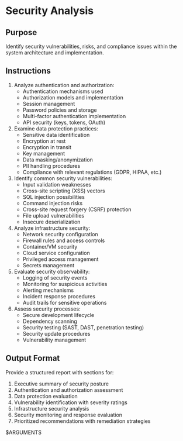 # Security Analysis

## Purpose
Identify security vulnerabilities, risks, and compliance issues within the system architecture and implementation.

## Instructions
1. Analyze authentication and authorization:
   - Authentication mechanisms used
   - Authorization models and implementation
   - Session management
   - Password policies and storage
   - Multi-factor authentication implementation
   - API security (keys, tokens, OAuth)
2. Examine data protection practices:
   - Sensitive data identification
   - Encryption at rest
   - Encryption in transit
   - Key management
   - Data masking/anonymization
   - PII handling procedures
   - Compliance with relevant regulations (GDPR, HIPAA, etc.)
3. Identify common security vulnerabilities:
   - Input validation weaknesses
   - Cross-site scripting (XSS) vectors
   - SQL injection possibilities
   - Command injection risks
   - Cross-site request forgery (CSRF) protection
   - File upload vulnerabilities
   - Insecure deserialization
4. Analyze infrastructure security:
   - Network security configuration
   - Firewall rules and access controls
   - Container/VM security
   - Cloud service configuration
   - Privileged access management
   - Secrets management
5. Evaluate security observability:
   - Logging of security events
   - Monitoring for suspicious activities
   - Alerting mechanisms
   - Incident response procedures
   - Audit trails for sensitive operations
6. Assess security processes:
   - Secure development lifecycle
   - Dependency scanning
   - Security testing (SAST, DAST, penetration testing)
   - Security update procedures
   - Vulnerability management

## Output Format
Provide a structured report with sections for:
1. Executive summary of security posture
2. Authentication and authorization assessment
3. Data protection evaluation
4. Vulnerability identification with severity ratings
5. Infrastructure security analysis
6. Security monitoring and response evaluation
7. Prioritized recommendations with remediation strategies

$ARGUMENTS
